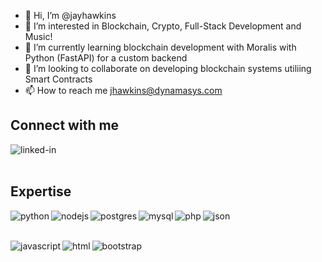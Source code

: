 - 👋 Hi, I’m @jayhawkins
- 👀 I’m interested in Blockchain, Crypto, Full-Stack Development and Music!
- 🌱 I’m currently learning blockchain development with Moralis with Python (FastAPI) for a custom backend
- 💞️ I’m looking to collaborate on developing blockchain systems utiliing Smart Contracts
- 📫 How to reach me jhawkins@dynamasys.com


## Connect with me
[<img align="left" alt="linked-in" src="https://img.shields.io/badge/linkedin-%230077B5.svg?&style=for-the-badge&logo=linkedin&logoColor=white" />](https://www.linkedin.com/in/jayhawkins)  

<br/><br/>
## Expertise
<img align="left" alt="python" src="https://img.shields.io/badge/python%20-%2320232a.svg?&style=for-the-badge&logo=python&logoColor=%2361DAFB" />
<img align="left" alt="nodejs" src="https://img.shields.io/badge/node.js%20-800040?&style=for-the-badge&logo=node.js&logoColor=white" />
<img align="left" alt="postgres" src="https://img.shields.io/badge/postgres-%23316192.svg?&style=for-the-badge&logo=postgresql&logoColor=white" />
<img align="left" alt="mysql" src="https://img.shields.io/badge/MySQL-004080?logo=mysql&logoColor=white&style=for-the-badge" />
<img align="left" alt="php" src="https://img.shields.io/badge/php%20-008080?&logo=php&logoColor=white&style=for-the-badge" />
<img align="left" alt="json" src="https://img.shields.io/badge/JSON-0000FF?logo=json&logoColor=white&style=for-the-badge" />
<br/><br/>
<p>
<img align="left" alt="javascript" src="https://img.shields.io/badge/Javascript-800000?logo=javascript&logoColor=white&style=for-the-badge" />
<img align="left" alt="html" src="https://img.shields.io/badge/HTML-008000?logo=HTML5&logoColor=white&style=for-the-badge" />
<img align="left" alt="bootstrap" src="https://img.shields.io/badge/Bootstrap-3C620B?logo=Bootstrap&logoColor=white&style=for-the-badge" />
</p>
<!---
jayhawkins/jayhawkins is a ✨ special ✨ repository because its `README.md` (this file) appears on your GitHub profile.
You can click the Preview link to take a look at your changes.
--->
